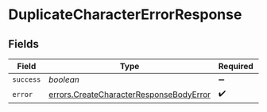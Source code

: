 # DuplicateCharacterErrorResponse


## Fields

| Field                                                                                              | Type                                                                                               | Required                                                                                           | Description                                                                                        |
| -------------------------------------------------------------------------------------------------- | -------------------------------------------------------------------------------------------------- | -------------------------------------------------------------------------------------------------- | -------------------------------------------------------------------------------------------------- |
| `success`                                                                                          | *boolean*                                                                                          | :heavy_minus_sign:                                                                                 | N/A                                                                                                |
| `error`                                                                                            | [errors.CreateCharacterResponseBodyError](../../models/errors/createcharacterresponsebodyerror.md) | :heavy_check_mark:                                                                                 | N/A                                                                                                |